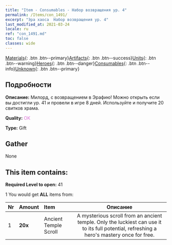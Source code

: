 ```yaml
---
title: "Item - Consumables - Набор возвращения ур. 4"
permalink: /Items/con_1491/
excerpt: "Эра хаоса  Набор возвращения ур. 4"
last_modified_at: 2021-03-24
locale: ru
ref: "con_1491.md"
toc: false
classes: wide
---
```

 [Materials](/ru/Items/){: .btn .btn--primary}[Artifacts](/ru/Items/Artifacts/){: .btn .btn--success}[Units](/ru/Items/Units/){: .btn .btn--warning}[Heroes](/ru/Items/Heroes/){: .btn .btn--danger}[Consumables](/ru/Items/Consumables/){: .btn .btn--info}[Unknown](/ru/Items/Unknown/){: .btn .btn--primary}

## Подробности
 **Описание:** Милорд, с возвращением в Эрафию! Можно открыть если вы достигли ур. 41 и провели в игре 8 дней. Используйте и получите 20 свитков храма.

 **Quality:** <span style="color: #DA70D6">OK</span>

 **Type:** Gift

## Gather

  None

## This item contains:

 **Required Level to open:** 41

 1 You would get **ALL** items  from:

  | Nr | Amount |     Item    | Описание |
  |:---|:-------|:------------|:-----------:|
  | 1 |  **20x** | Ancient Temple Scroll | A mysterious scroll from an ancient temple. Only the luckiest can use it to its full potential, refreshing a hero's mastery once for free.  | 
